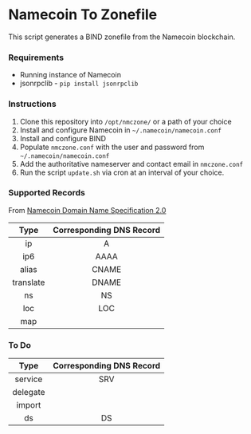 # Namecoin To Zonefile

This script generates a BIND zonefile from the Namecoin blockchain.

### Requirements
- Running instance of Namecoin
- jsonrpclib - `pip install jsonrpclib`

### Instructions
1. Clone this repository into `/opt/nmczone/` or a path of your choice
2. Install and configure Namecoin in `~/.namecoin/namecoin.conf`
3. Install and configure BIND
4. Populate `nmczone.conf` with the user and password from `~/.namecoin/namecoin.conf`
5. Add the authoritative nameserver and contact email in `nmczone.conf`
6. Run the script `update.sh` via cron at an interval of your choice.

### Supported Records

From [Namecoin Domain Name Specification 2.0](http://wiki.namecoin.info/?title=Domain_Name_Specification_2.0)

| Type      | Corresponding DNS Record  |
|:---------:|:-------------------------:|
| ip 		| A							|
| ip6 		| AAAA						|
| alias 	| CNAME						|
| translate	| DNAME						|
| ns		| NS						|
| loc 		| LOC						|
| map		| 							|

### To Do

| Type      | Corresponding DNS Record  |
|:---------:|:-------------------------:|
| service 	| SRV						|
| delegate	| 							|
| import	| 							|
| ds		| DS						|
